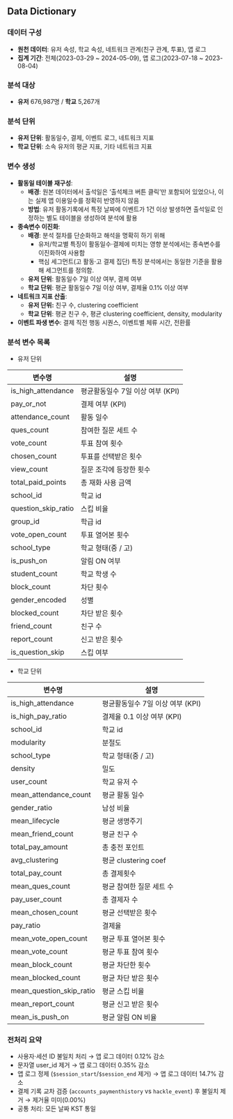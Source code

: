 ## Data Dictionary

### 데이터 구성

- **원천 데이터**: 유저 속성, 학교 속성, 네트워크 관계(친구 관계, 투표), 앱 로그
- **집계 기간**: 전체(2023-03-29 ~ 2024-05-09), 앱 로그(2023-07-18 ~ 2023-08-04)

### 분석 대상

- **유저** 676,987명 / **학교** 5,267개

### 분석 단위

- **유저 단위**: 활동일수, 결제, 이벤트 로그, 네트워크 지표
- **학교 단위**: 소속 유저의 평균 지표, 기타 네트워크 지표

### 변수 생성

- **활동일 테이블 재구성**:
    - **배경**: 원본 데이터에서 출석일은 ‘출석체크 버튼 클릭’만 포함되어 있었으나, 이는 실제 앱 이용일수를 정확히 반영하지 않음
    - **방법**: 유저 활동기록에서 특정 날짜에 이벤트가 1건 이상 발생하면 출석일로 인정하는 별도 테이블을 생성하여 분석에 활용
- **종속변수 이진화**:
    - **배경**: 분석 절차를 단순화하고 해석을 명확히 하기 위해
        - 유저/학교별 특징이 활동일수·결제에 미치는 영향 분석에서는 종속변수를 이진화하여 사용함
        - 핵심 세그먼트(고 활동·고 결제 집단) 특징 분석에서는 동일한 기준을 활용해 세그먼트를 정의함.
    - **유저 단위**: 활동일수 7일 이상 여부, 결제 여부
    - **학교 단위**: 평균 활동일수 7일 이상 여부, 결제율 0.1% 이상 여부
- **네트워크 지표 산출**:
    - **유저 단위:** 친구 수, clustering coefficient
    - **학교 단위**: 평균 친구 수, 평균 clustering coefficient, density, modularity
- **이벤트 파생 변수**: 결제 직전 행동 시퀀스, 이벤트별 체류 시간, 전환률

### 분석 변수 목록

- 유저 단위

| 변수명                   | 설명                    |
| --------------------- | --------------------- |
| is\_high\_attendance  | 평균활동일수 7일 이상 여부 (KPI) |
| pay\_or\_not          | 결제 여부 (KPI)           |
| attendance\_count     | 활동 일수                 |
| ques\_count           | 참여한 질문 세트 수           |
| vote\_count           | 투표 참여 횟수              |
| chosen\_count         | 투표를 선택받은 횟수           |
| view\_count           | 질문 조각에 등장한 횟수         |
| total\_paid\_points   | 총 재화 사용 금액            |
| school\_id            | 학교 id                 |
| question\_skip\_ratio | 스킵 비율                 |
| group\_id             | 학급 id                 |
| vote\_open\_count     | 투표 열어본 횟수             |
| school\_type          | 학교 형태(중 / 고)          |
| is\_push\_on          | 알림 ON 여부              |
| student\_count        | 학교 학생 수               |
| block\_count          | 차단 횟수                 |
| gender\_encoded       | 성별                    |
| blocked\_count        | 차단 받은 횟수              |
| friend\_count         | 친구 수                  |
| report\_count         | 신고 받은 횟수              |
| is\_question\_skip    | 스킵 여부                 |

- 학교 단위

| 변수명                                       | 설명                    |
| ----------------------------------------- | --------------------- |
| is\_high\_attendance                      | 평균활동일수 7일 이상 여부 (KPI) |
| is\_high\_pay\_ratio                      | 결제율 0.1 이상 여부 (KPI)   |
| school\_id                                | 학교 id                 |
| modularity                                | 분절도                   |
| school\_type                              | 학교 형태(중 / 고)          |
| density                                   | 밀도                    |
| user\_count                               | 학교 유저 수               |
| mean\_attendance\_count                   | 평균 활동 일수              |
| gender\_ratio                             | 남성 비율                 |
| mean\_lifecycle                           | 평균 생명주기               |
| mean\_friend\_count                       | 평균 친구 수               |
| total\_pay\_amount                        | 총 충전 포인트              |
| avg\_clustering                           | 평균 clustering coef    |
| total\_pay\_count                         | 총 결제횟수                |
| mean\_ques\_count                         | 평균 참여한 질문 세트 수        |
| pay\_user\_count                          | 총 결제자 수               |
| mean\_chosen\_count                       | 평균 선택받은 횟수            |
| pay\_ratio                                | 결제율                   |
| mean\_vote\_open\_count                   | 평균 투표 열어본 횟수          |
| mean\_vote\_count                         | 평균 투표 참여 횟수           |
| mean\_block\_count                        | 평균 차단한 횟수      |
| mean\_blocked\_count                      | 평균 차단 받은 횟수      |
| mean\_question\_skip\_ratio               | 평균 스킵 비율              |
| mean\_report\_count                       | 평균 신고 받은 횟수           |
| mean\_is\_push\_on                        | 평균 알림 ON 비율           |


### 전처리 요약

- 사용자·세션 ID 불일치 처리 → 앱 로그 데이터 0.12% 감소
- 문자열 user_id 제거 → 앱 로그 데이터 0.35% 감소
- 앱 로그 정제 (`$session_start`/`$session_end` 제거) → 앱 로그 데이터 14.7% 감소
- 결제 기록 교차 검증 (`accounts_paymenthistory` vs `hackle_event`) 후 불일치 제거 → 제거율 미미(0.00%)
- 공통 처리: 모든 날짜 KST 통일
